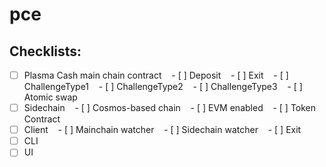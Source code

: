 # pce

## Checklists:
- [ ] Plasma Cash main chain contract
    - [ ] Deposit
    - [ ] Exit
    - [ ] ChallengeType1
    - [ ] ChallengeType2
    - [ ] ChallengeType3
    - [ ] Atomic swap
- [ ] Sidechain
    - [ ] Cosmos-based chain
    - [ ] EVM enabled
    - [ ] Token Contract
- [ ] Client
    - [ ] Mainchain watcher
    - [ ] Sidechain watcher
    - [ ] Exit
- [ ] CLI
- [ ] UI
